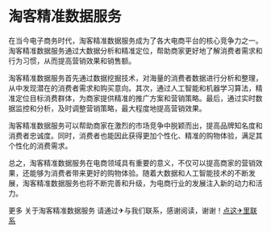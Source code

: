 # 淘客精准数据服务

在当今电子商务时代，淘客精准数据服务成为了各大电商平台的核心竞争力之一。淘客精准数据服务通过大数据分析和精准定位，帮助商家更好地了解消费者需求和行为习惯，从而提高营销效果和销售额。

淘客精准数据服务首先通过数据挖掘技术，对海量的消费者数据进行分析和整理，从中发现潜在的消费者需求和购买意向。其次，通过人工智能和机器学习算法，精准定位目标消费群体，为商家提供精准的推广方案和营销策略。最后，通过实时数据监控和分析，及时调整营销策略，最大程度地提高营销效果。

淘客精准数据服务可以帮助商家在激烈的市场竞争中脱颖而出，提高品牌知名度和消费者忠诚度。同时，消费者也能因此获得更加个性化、精准的购物体验，满足其个性化的消费需求。

总之，淘客精准数据服务在电商领域具有重要的意义，不仅可以提高商家的营销效果，还能够为消费者带来更好的购物体验。随着大数据和人工智能技术的不断发展，淘客精准数据服务也将不断完善和升级，为电商行业的发展注入新的动力和活力。

更多 关于淘客精准数据服务 请通过✈与我们联系，感谢阅读，谢谢！[点这✈里联系](https://abc.k02.cc)